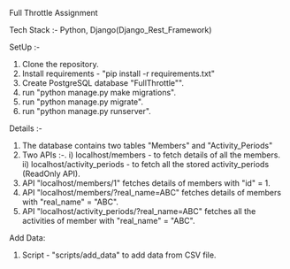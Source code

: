 Full Throttle Assignment

Tech Stack :- Python, Django(Django_Rest_Framework)

SetUp :-
1. Clone the repository.
2. Install requirements - "pip install -r requirements.txt"
3. Create PostgreSQL database "FullThrottle"".
4. run "python manage.py make migrations".
5. run "python manage.py migrate".
6. run "python manage.py runserver". 

Details :-
1. The database contains two tables "Members" and "Activity_Periods"
2. Two APIs :-.
   i) localhost/members - to fetch details of all the members. 
   ii) localhost/activity_periods - to fetch all the stored activity_periods (ReadOnly API).
3. API "localhost/members/1" fetches details of members with "id" = 1.
4. API "localhost/members/?real_name=ABC" fetches details of members with "real_name" = "ABC".
5. API "localhost/activity_periods/?real_name=ABC" fetches all the activities of member with "real_name" = "ABC".

Add Data:
1. Script - "scripts/add_data" to add data from CSV file.
 
